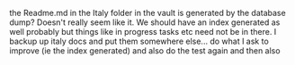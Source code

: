 the Readme.md in the Italy folder in the vault is generated by the database dump? Doesn't really seem like it. We should have an index generated as well probably but things like in progress tasks etc need not be in there. I backup up italy docs and put them somewhere else... do what I ask to improve (ie the index generated) and also do the test again and then also

